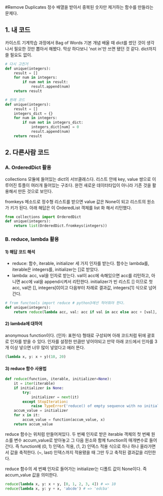 #Remove Duplicates
정수 배열을 받아서 중복된 숫자만 제거하는 함수를 만들라는 문제다.

## 1. 내 코드
카이스트 기계학습 과정에서 Bag of Words 기본 개념 배울 때 dict를 썼던 것이 생각나서 필요한 것만 뽑아서 해봤다. 막상 하다보니 'not in'만 쓰면 됐던 것 같다. dict까지 쓸 필요도 없이.

```python
# 다시 고친거
def unique(integers):
    result = []
    for num in integers:
        if num not in result:
            result.append(num)
    return result

# 원래 코드
def unique(integers):
    result = []
    integers_dict = {}
    for num in integers:
        if num not in integers_dict:
            integers_dict[num] = 0
            result.append(num)
    return result
```

## 2. 다른사람 코드

### A. OrderedDict 활용
collections 모듈에 들어있는 dict의 서브클래스다. 리스트 안에 key, value 쌍으로 이루어진 튜플이 여러개 들어있는 구조다. 완전 새로운 데이터타입이 아니라 기존 것을 활용해서 만든 것으로 보인다.

fromkeys 메소드로 정수형 리스트를 받으면 value 값은 None이 되고 리스트의 원소가 키가 된다. 아래 해답은 이 OrderedList 객체를 list 화 해서 리턴했다.

```python
from collections import OrderedDict
def unique(integers):
    return list(OrderedDict.fromkeys(integers))
```

### B. reduce, lambda 활용

#### 1) 해답 코드 해석

- reduce: 함수, iterable, initializer 세 가지 인자를 받는다. 함수는 lambda를, iterable은 integers를, initializer는 []로 받았다.
- lambda: acc, val을 인자로 받는다. val이 acc에 속해있으면 acc를 리턴하고, 아니면 acc에 val을 append시켜서 리턴한다. initializer가 빈 리스트 [] 이므로 첫 acc, val은 [], integers[0]이고 다음부터 차례로 결과값, integers[1] 식으로 넘어간다.

```python
# from functools import reduce # python3에선 적어줘야 한다.
def unique(integers):
    return reduce(lambda acc, val: acc if val in acc else acc + [val], integers, [])
```

#### 2) lambda에 대하여
anonymous function이다. (인자: 표현식) 형태로 구성되며 아래 코드처럼 뒤에 괄호로 인자를 받을 수 있다. 인자를 설정한 만큼만 넣어야되고 만약 아래 코드에서 인자를 3개 이상 넣으면 너무 많이 넣었다고 에러 뜬다.

```python
(lambda x, y: x + y)(10, 20)
```

#### 3) reduce 함수 사용법

```python
def reduce(function, iterable, initializer=None):
    it = iter(iterable)
    if initializer is None:
        try:
            initializer = next(it)
        except StopIteration:
            raise TypeError('reduce() of empty sequence with no initial value')
    accum_value = initializer
    for x in it:
        accum_value = function(accum_value, x)
    return accum_value
```
reduce 함수는 위처럼 만들어져있다. 두 번째 인자로 받은 iterable 객체의 첫 번째 원소를 변수 accum_value로 받아놓고 그 다음 원소와 함께 function의 매개변수로 들어간다. 즉 function에 (0, 1) 인덱스 적용, (1, 2) 인덱스 적용 식으로 하나 하나 올라가면서 값을 축적한다. (~, last) 인덱스까지 적용됐을 때 그만 두고 축적된 결과값을 리턴한다.

reduce 함수의 세 번째 인자로 들어가는 initializer는 디폴트 값이 None이다. 즉 accum_value 값을 의미한다.

```python
reduce(lambda x, y: x + y, [0, 1, 2, 3, 4]) # => 10
reduce(lambda x, y: y + x, 'abcde') # => 'edcba'
```

